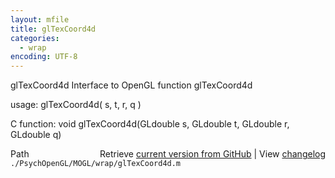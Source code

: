 ```yaml
---
layout: mfile
title: glTexCoord4d
categories:
  - wrap
encoding: UTF-8
---
```


glTexCoord4d  Interface to OpenGL function glTexCoord4d

usage:  glTexCoord4d\( s, t, r, q \)

C function:  void glTexCoord4d\(GLdouble s, GLdouble t, GLdouble r, GLdouble q\)


<div class="code_header" style="text-align:right;">
  <span style="float:left;">Path&nbsp;&nbsp;</span> <span class="counter">Retrieve <a href=
  "https://raw.github.com/Psychtoolbox-3/Psychtoolbox-3/beta/./PsychOpenGL/MOGL/wrap/glTexCoord4d.m">current version from GitHub</a> | View <a href=
  "https://github.com/Psychtoolbox-3/Psychtoolbox-3/commits/beta/./PsychOpenGL/MOGL/wrap/glTexCoord4d.m">changelog</a></span>
</div>
<div class="code">
  <code>./PsychOpenGL/MOGL/wrap/glTexCoord4d.m</code>
</div>
